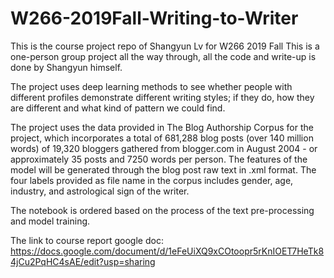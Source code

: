 # W266-2019Fall-Writing-to-Writer
This is the course project repo of Shangyun Lv for W266 2019 Fall
This is a one-person group project all the way through, all the code and write-up is done by Shangyun himself.

The project uses deep learning methods to see whether people with different profiles demonstrate different writing styles;
if they do, how they are different and what kind of pattern we could find.

The project uses the data provided in The Blog Authorship Corpus for the project, which incorporates a total of 681,288 blog
posts (over 140 million words) of 19,320 bloggers gathered from blogger.com in August 2004 - or approximately 35 posts 
and 7250 words per person. The features of the model will be generated through the blog post raw text in .xml format. 
The four labels provided as file name in the corpus includes gender, age, industry, and astrological sign of the writer.

The notebook is ordered based on the process of the text pre-processing and model training.

The link to course report google doc: https://docs.google.com/document/d/1eFeUiXQ9xCOtoopr5rKnIOET7HeTk84jCu2PqHC4sAE/edit?usp=sharing
